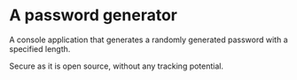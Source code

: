 # A password generator 

A console application that generates a randomly generated password with a specified length.

Secure as it is open source, without any tracking potential.
